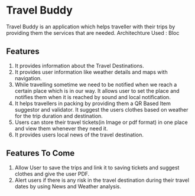 # Travel Buddy

Travel Buddy is an application which helps traveller with their trips by providing them the services that are needed.
Architechture Used : Bloc

## Features
1. It provides information about the Travel Destinations.
2. It provides user information like weather details and maps with navigation.
3. While travelling sometime we need to be notified when we reach a certain place which is in our way. It allows user to set the place and notifies them when it is reached by sound and local notification.
4. It helps travellers in packing by providing them a QR Based Item suggestor and validator. It suggest the users clothes based on weather for the trip duration and destination.
5. Users can store their travel tickets(in Image or pdf format) in one place and view them whenever they need it.
6. It provides users local news of the travel destination.

## Features To Come
1. Allow User to save the trips and link it to saving tickets and suggest clothes and give the user PDF.
2. Alert users if there is any risk in the travel destination during their travel dates by using News and Weather analysis.

